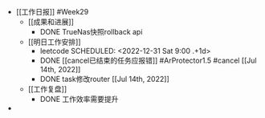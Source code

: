 - [[工作日报]] #Week29
	- [[成果和进展]]
		- DONE TrueNas快照rollback api
	- [[明日工作安排]]
		- leetcode
		  SCHEDULED: <2022-12-31 Sat 9:00 .+1d>
		- DONE [[cancel已结束的任务应报错]] #ArProtector1.5 #cancel [[Jul 14th, 2022]]
		- DONE task修改router [[Jul 14th, 2022]]
	- [[工作复盘]]
		- DONE 工作效率需要提升
-